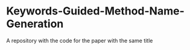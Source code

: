 # Keywords-Guided-Method-Name-Generation
A repository with the code for the paper with the same title
